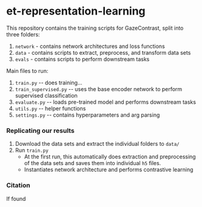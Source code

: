 # et-representation-learning

This repository contains the training scripts for GazeContrast, split into three folders:
1. `network` - contains network architectures and loss functions
2. `data` - contains scripts to extract, preprocess, and transform data sets
3. `evals` - contains scripts to perform downstream tasks

Main files to run:
1. `train.py` -- does training...
2. `train_supervised.py` -- uses the base encoder network to perform supervised classification
3. `evaluate.py` -- loads pre-trained model and performs downstream tasks
4. `utils.py` -- helper functions
5. `settings.py` -- contains hyperparameters and arg parsing

### Replicating our results
1. Download the data sets and extract the individual folders to `data/`
2. Run `train.py`
    - At the first run, this automatically does extraction and preprocessing of the data sets and saves them into individual `h5` files.
    - Instantiates network architecture and performs contrastive learning

### Citation
If found